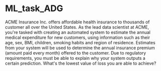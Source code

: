 # ML_task_ADG
ACME Insurance Inc. offers affordable health insurance to thousands of customer
all over the United States. As the lead data scientist at ACME, you're tasked with
creating an automated system to estimate the annual medical expenditure for
new customers, using information such as their age, sex, BMI, children, smoking
habits and region of residence.
Estimates from your system will be used to determine the annual insurance
premium (amount paid every month) offered to the customer. Due to regulatory
requirements, you must be able to explain why your system outputs a certain
prediction.
What's the lowest value of loss you are able to achieve?
